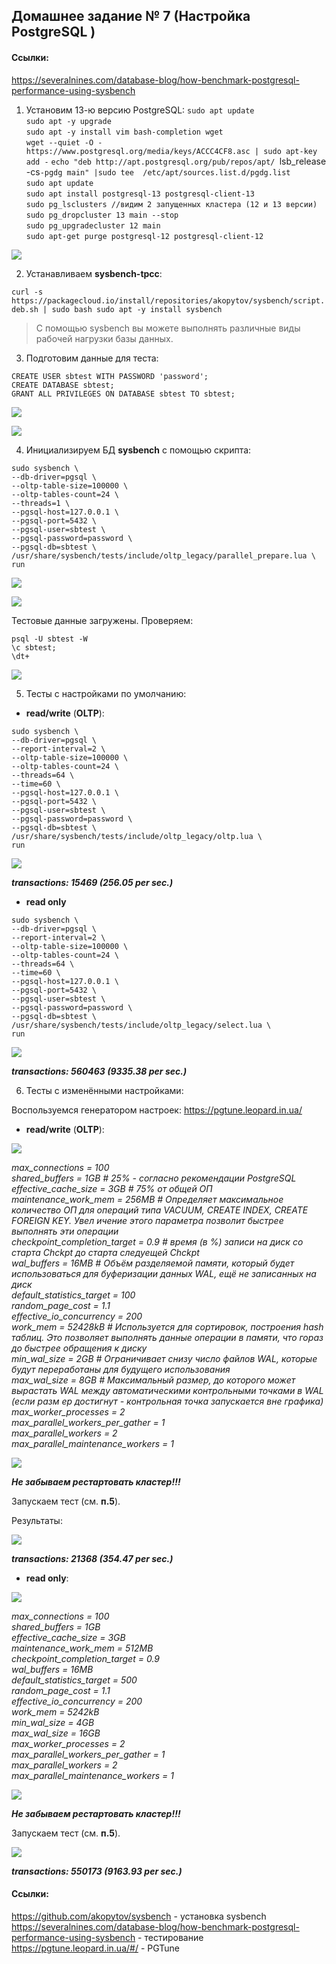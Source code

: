 ## Домашнее задание № 7 (Настройка PostgreSQL )

#### Ссылки:
https://severalnines.com/database-blog/how-benchmark-postgresql-performance-using-sysbench

1. Установим 13-ю версию PostgreSQL:
 `sudo apt update`  
 `sudo apt -y upgrade`  
 `sudo apt -y install vim bash-completion wget`  
 `wget --quiet -O - https://www.postgresql.org/media/keys/ACCC4CF8.asc | sudo apt-key add -`
 `echo "deb http://apt.postgresql.org/pub/repos/apt/ `lsb_release -cs`-pgdg main" |sudo tee  /etc/apt/sources.list.d/pgdg.list`  
 `sudo apt update`  
 `sudo apt install postgresql-13 postgresql-client-13`  
 `sudo pg_lsclusters //видим 2 запущенных кластера (12 и 13 версии)`  
 `sudo pg_dropcluster 13 main --stop`  
 `sudo pg_upgradecluster 12 main`  
 `sudo apt-get purge postgresql-12 postgresql-client-12`
 
 ![](pics/dz9/0_upgrade_PSQL_13.PNG)
 
2. Устанавливаем <b>sysbench-tpcc</b>:

 `curl -s https://packagecloud.io/install/repositories/akopytov/sysbench/script.deb.sh | sudo bash sudo apt -y install sysbench`
 
 >С помощью sysbench вы можете выполнять различные виды рабочей нагрузки базы данных.
 
3. Подготовим данные для теста:

 `CREATE USER sbtest WITH PASSWORD 'password';`  
 `CREATE DATABASE sbtest;`  
 `GRANT ALL PRIVILEGES ON DATABASE sbtest TO sbtest;`  
 
 ![](pics/dz9/0_create_testDB.PNG)
 
 ![](pics/dz9/0_create_testDB_1.PNG)
 
4. Инициализируем БД <b>sysbench</b> с помощью скрипта:

 `sudo sysbench \`  
 `--db-driver=pgsql \`  
 `--oltp-table-size=100000 \`  
 `--oltp-tables-count=24 \`  
 `--threads=1 \`  
 `--pgsql-host=127.0.0.1 \`  
 `--pgsql-port=5432 \`  
 `--pgsql-user=sbtest \`  
 `--pgsql-password=password \`  
 `--pgsql-db=sbtest \`  
 `/usr/share/sysbench/tests/include/oltp_legacy/parallel_prepare.lua \`  
 `run`
 
 ![](pics/dz9/0_create_testDB_2.PNG)
 
 ![](pics/dz9/0_create_testDB_3.PNG)
 
 Тестовые данные загружены. Проверяем:

 `psql -U sbtest -W`  
 `\c sbtest;`  
 `\dt+`
 
 ![](pics/dz9/1_loaded_data.PNG)

5. Тесты с настройками по умолчанию:

 * <b>read/write</b> (<b>OLTP</b>):

 `sudo sysbench \`  
 `--db-driver=pgsql \`  
 `--report-interval=2 \`  
 `--oltp-table-size=100000 \`  
 `--oltp-tables-count=24 \`  
 `--threads=64 \`  
 `--time=60 \`  
 `--pgsql-host=127.0.0.1 \`  
 `--pgsql-port=5432 \`  
 `--pgsql-user=sbtest \`  
 `--pgsql-password=password \`  
 `--pgsql-db=sbtest \`  
 `/usr/share/sysbench/tests/include/oltp_legacy/oltp.lua \`  
 `run`  
 
 ![](pics/dz9/1_result_oltp_no_tuning.PNG)
 
 <b><i>transactions:       15469  (256.05 per sec.)</i></b>
 
 * <b>read only</b>

 `sudo sysbench \`  
 `--db-driver=pgsql \`  
 `--report-interval=2 \`  
 `--oltp-table-size=100000 \`  
 `--oltp-tables-count=24 \`  
 `--threads=64 \`  
 `--time=60 \`  
 `--pgsql-host=127.0.0.1 \`  
 `--pgsql-port=5432 \`  
 `--pgsql-user=sbtest \`  
 `--pgsql-password=password \`  
 `--pgsql-db=sbtest \`  
 `/usr/share/sysbench/tests/include/oltp_legacy/select.lua \`  
 `run`  
 
 ![](pics/dz9/1_result_read_no_tuning.PNG)
 
 <b><i>transactions:      560463 (9335.38 per sec.)</i></b>

6. Тесты с изменёнными настройками:

Воспользуемся генератором настроек: https://pgtune.leopard.in.ua/

* <b>read/write</b> (<b>OLTP</b>):

![](pics/dz9/6_pg_tune_OLTP.PNG)

<i>max_connections = 100  
shared_buffers = 1GB  # 25% - согласно рекомендации PostgreSQL  
effective_cache_size = 3GB # 75% от общей ОП  
maintenance_work_mem = 256MB # Определяет максимальное количество ОП для операций типа VACUUM, CREATE INDEX, CREATE FOREIGN KEY. Увел
ичение этого параметра позволит быстрее выполнять эти операции  
checkpoint_completion_target = 0.9 # время (в %) записи на диск со старта Chckpt до старта следуещей Chckpt  
wal_buffers = 16MB # Объём разделяемой памяти, который будет использоваться для буферизации данных WAL, ещё не записанных на диск  
default_statistics_target = 100  
random_page_cost = 1.1  
effective_io_concurrency = 200  
work_mem = 52428kB # Используется для сортировок, построения hash таблиц. Это позволяет выполнять данные операции в памяти, что гораз
до быстрее обращения к диску  
min_wal_size = 2GB # Ограничивает снизу число файлов WAL, которые будут переработаны для будущего использования  
max_wal_size = 8GB # Максимальный размер, до которого может вырастать WAL между автоматическими контрольными точками в WAL (если разм
ер достигнут - контрольная точка запускается вне графика)  
max_worker_processes = 2  
max_parallel_workers_per_gather = 1  
max_parallel_workers = 2  
max_parallel_maintenance_workers = 1</i>

![](pics/dz9/6_change_params.PNG)

<b><i>Не забываем рестартовать кластер!!!</i></b>

Запускаем тест (см. <b>п.5</b>).  

Результаты:

![](pics/dz9/6_pg_tune_result.PNG)

<b><i>transactions:       21368  (354.47 per sec.)</i></b>

* <b>read only</b>:

![](pics/dz9/6_pg_tune_DWH.PNG)

<i>max_connections = 100  
shared_buffers = 1GB  
effective_cache_size = 3GB  
maintenance_work_mem = 512MB  
checkpoint_completion_target = 0.9  
wal_buffers = 16MB  
default_statistics_target = 500  
random_page_cost = 1.1  
effective_io_concurrency = 200  
work_mem = 5242kB  
min_wal_size = 4GB  
max_wal_size = 16GB  
max_worker_processes = 2  
max_parallel_workers_per_gather = 1  
max_parallel_workers = 2  
max_parallel_maintenance_workers = 1</i>

![](pics/dz9/6_change_params_DWH.PNG)

<b><i>Не забываем рестартовать кластер!!!</i></b>

Запускаем тест (см. <b>п.5</b>).

![](pics/dz9/6_pg_tune_result_DWH.PNG)

<b><i>transactions:      550173 (9163.93 per sec.)</i></b>

#### Ссылки:  
https://github.com/akopytov/sysbench - установка sysbench  
https://severalnines.com/database-blog/how-benchmark-postgresql-performance-using-sysbench - тестирование  
https://pgtune.leopard.in.ua/#/ - PGTune  
